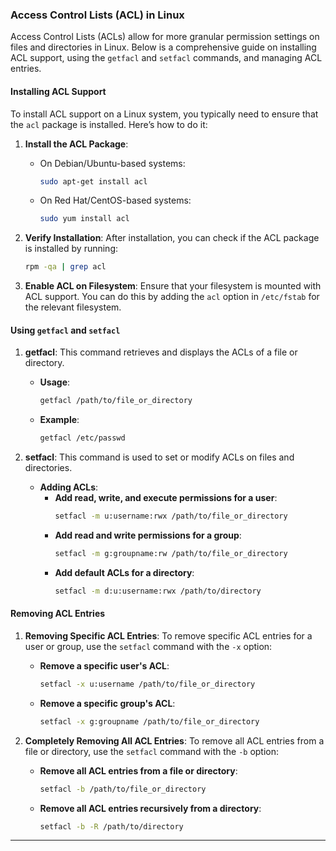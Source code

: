 
### Access Control Lists (ACL) in Linux

Access Control Lists (ACLs) allow for more granular permission settings on files and directories in Linux. Below is a comprehensive guide on installing ACL support, using the `getfacl` and `setfacl` commands, and managing ACL entries.

#### Installing ACL Support

To install ACL support on a Linux system, you typically need to ensure that the `acl` package is installed. Here’s how to do it:

1. **Install the ACL Package**:
   - On Debian/Ubuntu-based systems:
     ```bash
     sudo apt-get install acl
     ```
   - On Red Hat/CentOS-based systems:
     ```bash
     sudo yum install acl
     ```

2. **Verify Installation**:
   After installation, you can check if the ACL package is installed by running:
   ```bash
   rpm -qa | grep acl
   ```

3. **Enable ACL on Filesystem**:
   Ensure that your filesystem is mounted with ACL support. You can do this by adding the `acl` option in `/etc/fstab` for the relevant filesystem.

#### Using `getfacl` and `setfacl`

1. **getfacl**: This command retrieves and displays the ACLs of a file or directory.
   - **Usage**:
     ```bash
     getfacl /path/to/file_or_directory
     ```
   - **Example**:
     ```bash
     getfacl /etc/passwd
     ```

2. **setfacl**: This command is used to set or modify ACLs on files and directories.
   - **Adding ACLs**:
     - **Add read, write, and execute permissions for a user**:
       ```bash
       setfacl -m u:username:rwx /path/to/file_or_directory
       ```
     - **Add read and write permissions for a group**:
       ```bash
       setfacl -m g:groupname:rw /path/to/file_or_directory
       ```
     - **Add default ACLs for a directory**:
       ```bash
       setfacl -m d:u:username:rwx /path/to/directory
       ```

#### Removing ACL Entries

1. **Removing Specific ACL Entries**:
   To remove specific ACL entries for a user or group, use the `setfacl` command with the `-x` option:
   - **Remove a specific user's ACL**:
     ```bash
     setfacl -x u:username /path/to/file_or_directory
     ```
   - **Remove a specific group's ACL**:
     ```bash
     setfacl -x g:groupname /path/to/file_or_directory
     ```

2. **Completely Removing All ACL Entries**:
   To remove all ACL entries from a file or directory, use the `setfacl` command with the `-b` option:
   - **Remove all ACL entries from a file or directory**:
     ```bash
     setfacl -b /path/to/file_or_directory
     ```
   - **Remove all ACL entries recursively from a directory**:
     ```bash
     setfacl -b -R /path/to/directory
     ```

---
